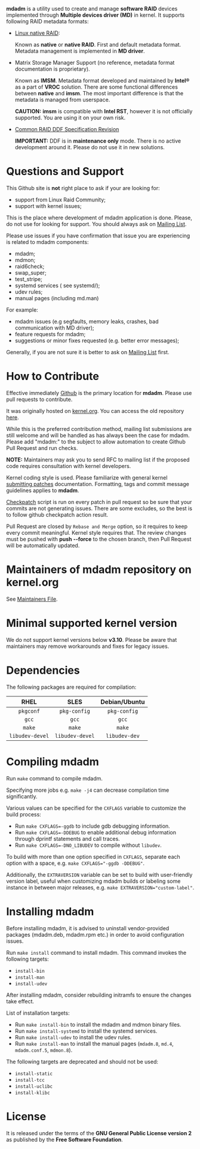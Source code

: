 **mdadm** is a utility used to create and manage **software RAID** devices implemented through
**Multiple devices driver (MD)** in kernel. It supports following RAID metadata formats:

* [Linux native RAID](https://raid.wiki.kernel.org/index.php/RAID_superblock_formats):

  Known as **native** or **native RAID**. First and default metadata format. Metadata management
  is implemented in **MD driver**.

* Matrix Storage Manager Support (no reference, metadata format documentation is proprietary).

  Known as **IMSM**. Metadata format developed and maintained by **Intel®** as a part of **VROC**
  solution. There are some functional differences between **native** and **imsm**. The most
  important difference is that the metadata is managed from userspace.

  **CAUTION:** **imsm** is compatible with **Intel RST**, however it is not officially supported.
  You are using it on your own risk.

* [Common RAID DDF Specification Revision](https://www.snia.org/sites/default/files/SNIA_DDF_Technical_Position_v2.0.pdf)

    **IMPORTANT:** DDF is in **maintenance only** mode. There is no active development around it.
    Please do not use it in new solutions.

# Questions and Support

This Github site is **not** right place to ask if your are looking for:
- support from Linux Raid Community;
- support with kernel issues;

This is the place where development of mdadm application is done. Please, do not use for
looking for support. You should always ask on [Mailing List](https://lore.kernel.org/linux-raid/).

Please use issues if you have confirmation that issue you are experiencing is related to mdadm
components:
- mdadm;
- mdmon;
- raid6check;
- swap_super;
- test_stripe;
- systemd services ( see systemd/);
- udev rules;
- manual pages (including md.man)

For example:
- mdadm issues (e.g segfaults, memory leaks, crashes, bad communication with MD driver);
- feature requests for mdadm;
- suggestions or minor fixes requested (e.g. better error messages);

Generally, if you are not sure it is better to ask on
[Mailing List](https://lore.kernel.org/linux-raid/) first.

# How to Contribute

Effective immediately [Github](https://github.com/md-raid-utilities/mdadm) is the primary
location for **mdadm**. Please use pull requests to contribute.

It was originally hosted on [kernel.org](https://kernel.org/). You can access the old repository
[here](https://git.kernel.org/pub/scm/utils/mdadm/mdadm.git).

While this is the preferred contribution method, mailing list submissions are still welcome and
will be handled as has always been the case for mdadm. Please add "mdadm:" to the subject to allow
automation to create Github Pull Request and run checks.

**NOTE:** Maintainers may ask you to send RFC to mailing list if the proposed code requires
consultation with kernel developers.

Kernel coding style is used. Please familiarize with general kernel
[submitting patches](https://www.kernel.org/doc/html/v4.17/process/submitting-patches.html)
documentation. Formatting, tags and commit message guidelines applies to **mdadm**.

[Checkpatch](https://docs.kernel.org/dev-tools/checkpatch.html) script is run on
every patch in pull request so be sure that your commits are not generating
issues. There are some excludes, so the best is to follow github checkpatch action result.

Pull Request are closed by `Rebase and Merge` option, so it requires to keep every commit
meaningful. Kernel style requires that. The review changes must be pushed with **push --force**
to the chosen branch, then Pull Request will be automatically updated.

# Maintainers of mdadm repository on kernel.org

See [Maintainers File](MAINTAINERS.md).

# Minimal supported kernel version

We do not support kernel versions below **v3.10**. Please be aware that maintainers may remove
workarounds and fixes for legacy issues.

# Dependencies

The following packages are required for compilation:

| RHEL | SLES | Debian/Ubuntu |
| :---: | :---: | :---: |
| `pkgconf` | `pkg-config` | `pkg-config` |
| `gcc` | `gcc` | `gcc` |
| `make` | `make` | `make` |
| `libudev-devel` | `libudev-devel` | `libudev-dev` |

# Compiling mdadm

Run `make` command to compile mdadm.

Specifying more jobs e.g. `make -j4` can decrease compilation time significantly.

Various values can be specified for the `CXFLAGS` variable to customize the build process:
- Run `make CXFLAGS=-ggdb` to include gdb debugging information.
- Run `make CXFLAGS=-DDEBUG` to enable additional debug information through dprintf statements
and call traces.
- Run `make CXFLAGS=-DNO_LIBUDEV` to compile without `libudev`.

To build with more than one option specified in `CXFLAGS`, separate each option with a space, e.g.
`make CXFLAGS="-ggdb -DDEBUG"`.

Additionally, the `EXTRAVERSION` variable can be set to build with user-friendly version label,
useful when customizing mdadm builds or labeling some instance in between major releases,
e.g. `make EXTRAVERSION="custom-label"`.

# Installing mdadm

Before installing mdadm, it is advised to uninstall vendor-provided packages (mdadm.deb, mdadm.rpm
etc.) in order to avoid configuration issues.

Run `make install` command to install mdadm. This command invokes the following targets:
- `install-bin`
- `install-man`
- `install-udev`

After installing mdadm, consider rebuilding initramfs to ensure the changes take effect.

List of installation targets:
- Run `make install-bin` to install the mdadm and mdmon binary files.
- Run `make install-systemd` to install the systemd services.
- Run `make install-udev` to install the udev rules.
- Run `make install-man` to install the manual pages (`mdadm.8`, `md.4`, `mdadm.conf.5`,
`mdmon.8`).

The following targets are deprecated and should not be used:
- `install-static`
- `install-tcc`
- `install-uclibc`
- `install-klibc`

# License

It is released under the terms of the **GNU General Public License version 2** as published
by the **Free Software Foundation**.
